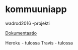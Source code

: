 # kommuuniapp
wadrod2016 -projekti

[Dokumentaatio](https://github.com/ilarinie/kommuuniapp/blob/master/docs/Kommuuniapp-dokumentaatio.pdf)

Heroku - tulossa
Travis - tulossa
